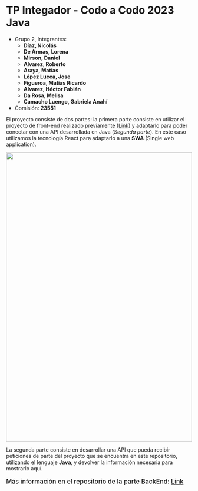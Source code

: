 <h1>TP Integador - Codo a Codo 2023 Java</h1>
<div>
<ul>
    <li>Grupo 2, Integrantes:
        <ul>
        <li><strong>Díaz, Nicolás</strong></li>
        <li><strong>De Armas, Lorena</strong></li>
        <li><strong>Mirson, Daniel</strong></li>
        <li><strong>Alvarez, Roberto</strong></li>
        <li><strong>Araya, Matías</strong></li>
        <li><strong>López Lucca, Jose</strong></li>
        <li><strong>Figueroa, Matias Ricardo</strong></li>
        <li><strong>Alvarez, Héctor Fabián</strong></li>
        <li><strong>Da Rosa, Melisa</strong></li>
        <li><strong>Camacho Luengo, Gabriela Anahí</strong></li>
        </ul>
    </li>
    <li>Comisión: <strong>23551</strong></li>
</ul>
</div>
<div>
<p> El proyecto consiste de dos partes: la primera parte consiste en utilizar el proyecto de front-end realizado previamente (<a href="https://github.com/Nicodc96/CaC-TP-Integrador" target="_blank">Link</a>) y adaptarlo para poder conectar con una API desarrollada en Java (<i>Segunda parte</i>). En este caso utilizamos la tecnología React para adaptarlo a una <b>SWA</b> (Single web application).
</p>
<div align="center">
<img src="https://i.ibb.co/t2FxQTM/imagen-final-2.jpg" longdesc="" width="504" height="785">
</div>
<p>La segunda parte consiste en desarrollar una API que pueda recibir peticiones de parte del proyecto que se encuentra en este repositorio, utilizando el lenguaje <b>Java</b>, y devolver la información necesaria para mostrarlo aquí.
</p>
<p style="font-size: 17px; font-weight: 500;">Más información en el repositorio de la parte BackEnd: <a href="#">Link</a></p>
